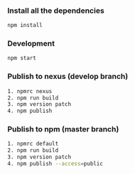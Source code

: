 ### Install all the dependencies 
```sh
npm install
```

### Development
```sh
npm start 
```

### Publish to nexus (develop branch)
```sh
1. npmrc nexus
2. npm run build 
3. npm version patch 
4. npm publish
```

### Publish to npm (master branch)
```sh
1. npmrc default
2. npm run build 
3. npm version patch 
4. npm publish --access=public
```




